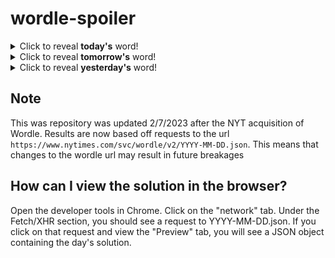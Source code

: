 # wordle-spoiler

<details>
  <summary>Click to reveal <b>today's</b> word!</summary>
  <br>
  <b> noble </b>
</details>

<details>
  <summary>Click to reveal <b>tomorrow's</b> word!</summary>
  <br>
  <b> mason </b>
</details>

<details>
  <summary>Click to reveal <b>yesterday's</b> word!</summary>
  <br>
  <b> pique </b>
</details>

## Note
This was repository was updated 2/7/2023 after the NYT acquisition of Wordle. Results are now based off requests to the url `https://www.nytimes.com/svc/wordle/v2/YYYY-MM-DD.json`. This means that changes to the wordle url may result in future breakages

## How can I view the solution in the browser?
Open the developer tools in Chrome. Click on the "network" tab. Under the Fetch/XHR section, you should see a request to YYYY-MM-DD.json. If you click on that request and view the "Preview" tab, you will see a JSON object containing the day's solution.
